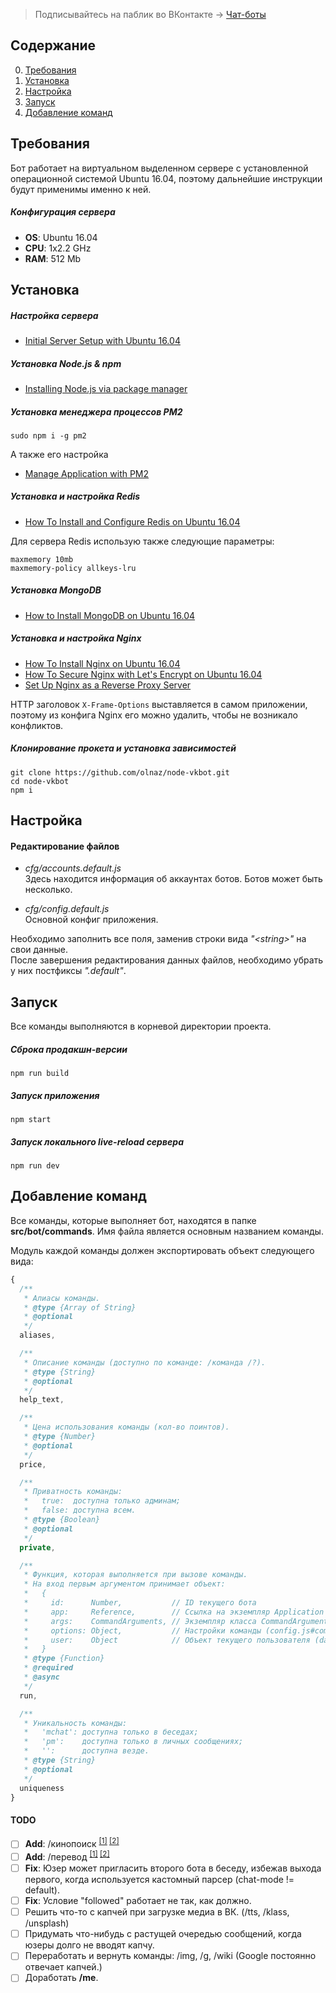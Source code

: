> Подписывайтесь на паблик во ВКонтакте →
> [Чат-боты](https://vk.com/EpicBots)

## Содержание
0. [Требования](#Требования)
1. [Установка](#Установка)
2. [Настройка](#Настройка)
3. [Запуск](#Запуск)
4. [Добавление команд](#Добавление-команд)

## Требования
Бот работает на виртуальном выделенном сервере с установленной операционной системой Ubuntu 16.04, поэтому дальнейшие инструкции будут применимы именно к ней.  

##### Конфигурация сервера
* __OS__: Ubuntu 16.04
* __CPU__: 1x2.2 GHz
* __RAM__: 512 Mb

## Установка
##### Настройка сервера
* [Initial Server Setup with Ubuntu 16.04](https://www.digitalocean.com/community/tutorials/initial-server-setup-with-ubuntu-16-04)

##### Установка Node.js & npm
* [Installing Node.js via package manager](https://nodejs.org/en/download/package-manager/#debian-and-ubuntu-based-linux-distributions)

##### Установка менеджера процессов PM2
```
sudo npm i -g pm2
```

А также его настройка  
* [Manage Application with PM2](https://www.digitalocean.com/community/tutorials/how-to-set-up-a-node-js-application-for-production-on-ubuntu-16-04#manage-application-with-pm2)

##### Установка и настройка Redis
* [How To Install and Configure Redis on Ubuntu 16.04](https://www.digitalocean.com/community/tutorials/how-to-install-and-configure-redis-on-ubuntu-16-04)

Для сервера Redis использую также следующие параметры:  
```
maxmemory 10mb
maxmemory-policy allkeys-lru
```

##### Установка MongoDB
* [How to Install MongoDB on Ubuntu 16.04](https://www.digitalocean.com/community/tutorials/how-to-install-mongodb-on-ubuntu-16-04)

##### Установка и настройка Nginx
* [How To Install Nginx on Ubuntu 16.04](https://www.digitalocean.com/community/tutorials/how-to-install-nginx-on-ubuntu-16-04)
* [How To Secure Nginx with Let's Encrypt on Ubuntu 16.04](https://www.digitalocean.com/community/tutorials/how-to-secure-nginx-with-let-s-encrypt-on-ubuntu-16-04)
* [Set Up Nginx as a Reverse Proxy Server](https://www.digitalocean.com/community/tutorials/how-to-set-up-a-node-js-application-for-production-on-ubuntu-16-04#set-up-nginx-as-a-reverse-proxy-server)

HTTP заголовок `X-Frame-Options` выставляется в самом приложении, поэтому из конфига Nginx его можно удалить, чтобы не возникало конфликтов.

##### Клонирование прокета и установка зависимостей
```
git clone https://github.com/olnaz/node-vkbot.git
cd node-vkbot
npm i
```

## Настройка
#### Редактирование файлов
* _cfg/accounts.default.js_  
Здесь находится информация об аккаунтах ботов. Ботов может быть несколько.

* _cfg/config.default.js_  
Основной конфиг приложения.

Необходимо заполнить все поля, заменив строки вида _"&lt;string&gt;"_ на свои данные.  
После завершения редактирования данных файлов, необходимо убрать у них постфиксы _".default"_.

## Запуск
Все команды выполняются в корневой директории проекта.  

##### Сброка продакшн-версии
```
npm run build
```

##### Запуск приложения
```
npm start
```

##### Запуск локального live-reload сервера
```
npm run dev
```

## Добавление команд
Все команды, которые выполняет бот, находятся в папке **src/bot/commands**. Имя файла является основным названием команды.  

Модуль каждой команды должен экспортировать объект следующего вида:  
```javascript
{
  /**
   * Алиасы команды.
   * @type {Array of String}
   * @optional
   */
  aliases, 

  /**
   * Описание команды (доступно по команде: /команда /?).
   * @type {String}
   * @optional
   */
  help_text, 

  /**
   * Цена использования команды (кол-во поинтов).
   * @type {Number}
   * @optional
   */
  price, 

  /**
   * Приватность команды:
   *   true:  доступна только админам;
   *   false: доступна всем.
   * @type {Boolean}
   * @optional
   */
  private, 

  /**
   * Функция, которая выполняется при вызове команды.
   * На вход первым аргументом принимает объект:
   *   {
   *     id:      Number,           // ID текущего бота
   *     app:     Reference,        // Ссылка на экземпляр Application
   *     args:    CommandArguments, // Экземпляр класса CommandArguments
   *     options: Object,           // Настройки команды (config.js#commands.<command_name>)
   *     user:    Object            // Объект текущего пользователя (database/models/user.js)
   *   }
   * @type {Function}
   * @required
   * @async
   */
  run, 

  /**
   * Уникальность команды:
   *   'mchat': доступна только в беседах;
   *   'pm':    доступна только в личных сообщениях;
   *   '':      доступна везде.
   * @type {String}
   * @optional
   */
  uniqueness
}
```

#### TODO
- [ ] **Add**: /кинопоиск <sup>[[1]](http://getmovie.cc/api-kinopoisk.html) [[2]](http://kparser.pp.ua/)</sup>
- [ ] **Add**: /перевод <sup>[[1]](http://www.transltr.org/) [[2]](https://tech.yandex.ru/translate/doc/dg/reference/translate-docpage/)</sup>
- [ ] **Fix**: Юзер может пригласить второго бота в беседу, избежав выхода первого, когда используется кастомный парсер (chat-mode != default).
- [ ] **Fix**: Условие "followed" работает не так, как должно.
- [ ] Решить что-то с капчей при загрузке медиа в ВК. (/tts, /klass, /unsplash)
- [ ] Придумать что-нибудь с растущей очередью сообщений, когда юзеры долго не вводят капчу.
- [ ] Переработать и вернуть команды: /img, /g, /wiki (Google постоянно отвечает капчей.)
- [ ] Доработать **/me**.
